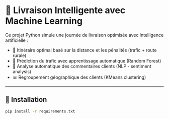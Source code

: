 # 🚚 Livraison Intelligente avec Machine Learning

Ce projet Python simule une journée de livraison optimisée avec intelligence artificielle :

- 📍 Itinéraire optimal basé sur la distance et les pénalités (trafic + route rurale)
- 🤖 Prédiction du trafic avec apprentissage automatique (Random Forest)
- 🧠 Analyse automatique des commentaires clients (NLP - sentiment analysis)
- 📊 Regroupement géographique des clients (KMeans clustering)

---

## 🔧 Installation

```bash
pip install -r requirements.txt
